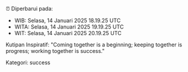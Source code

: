 ⏰ Diperbarui pada:
- WIB: Selasa, 14 Januari 2025 18.19.25 UTC
- WITA: Selasa, 14 Januari 2025 19.19.25 UTC
- WIT: Selasa, 14 Januari 2025 20.19.25 UTC

Kutipan Inspiratif:
"Coming together is a beginning; keeping together is progress; working together is success."


Kategori: success

